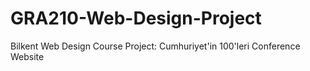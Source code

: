 # GRA210-Web-Design-Project
Bilkent Web Design Course Project: Cumhuriyet'in 100'leri Conference Website
